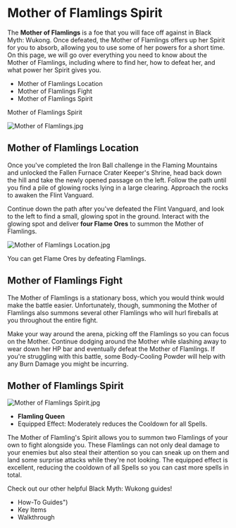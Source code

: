 # Mother of Flamlings Spirit

The **Mother of Flamlings** is a foe that you will face off against in Black Myth: Wukong. Once defeated, the Mother of Flamlings offers up her Spirit for you to absorb, allowing you to use some of her powers for a short time. On this page, we will go over everything you need to know about the Mother of Flamlings, including where to find her, how to defeat her, and what power her Spirit gives you. 

  * Mother of Flamlings Location
  * Mother of Flamlings Fight
  * Mother of Flamlings Spirit

Mother of Flamlings Spirit

![Mother of Flamlings.jpg](https://oyster.ignimgs.com/mediawiki/apis.ign.com/black-myth-wukong/5/56/Mother_of_Flamlings.jpg)

## Mother of Flamlings Location

Once you've completed the Iron Ball challenge in the Flaming Mountains and unlocked the Fallen Furnace Crater Keeper's Shrine, head back down the hill and take the newly opened passage on the left. Follow the path until you find a pile of glowing rocks lying in a large clearing. Approach the rocks to awaken the Flint Vanguard. 

Continue down the path after you've defeated the Flint Vanguard, and look to the left to find a small, glowing spot in the ground. Interact with the glowing spot and deliver **four Flame Ores** to summon the Mother of Flamlings. 

![Mother of Flamlings Location.jpg](https://oyster.ignimgs.com/mediawiki/apis.ign.com/black-myth-wukong/4/42/Mother_of_Flamlings_Location.jpg)

You can get Flame Ores by defeating Flamlings.

## Mother of Flamlings Fight

The Mother of Flamlings is a stationary boss, which you would think would make the battle easier. Unfortunately, though, summoning the Mother of Flamlings also summons several other Flamlings who will hurl fireballs at you throughout the entire fight. 

Make your way around the arena, picking off the Flamlings so you can focus on the Mother. Continue dodging around the Mother while slashing away to wear down her HP bar and eventually defeat the Mother of Flamlings. If you're struggling with this battle, some Body-Cooling Powder will help with any Burn Damage you might be incurring. 

## Mother of Flamlings Spirit

![Mother of Flamlings Spirit.jpg](https://oyster.ignimgs.com/mediawiki/apis.ign.com/black-myth-wukong/e/e5/Mother_of_Flamlings_Spirit.jpg)

  * **Flamling Queen**
  * Equipped Effect: Moderately reduces the Cooldown for all Spells. 

The Mother of Flamling's Spirit allows you to summon two Flamlings of your own to fight alongside you. These Flamlings can not only deal damage to your enemies but also steal their attention so you can sneak up on them and land some surprise attacks while they're not looking. The equipped effect is excellent, reducing the cooldown of all Spells so you can cast more spells in total. 

Check out our other helpful Black Myth: Wukong guides! 

  * How-To Guides")
  * Key Items
  * Walkthrough